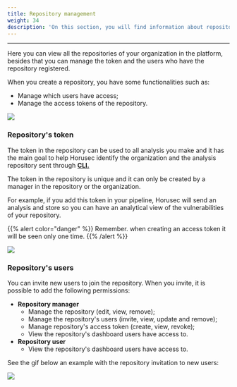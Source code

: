 ```yaml
---
title: Repository management
weight: 34
description: 'On this section, you will find information about repository management.'
---
```


---

Here you can view all the repositories of your organization in the platform, besides that you can manage the token and the users who have the repository registered.

When you create a repository, you have some functionalities such as: 

* Manage which users have access; 
* Manage the access tokens of the repository. 

![](/docs-horus/repo-management-en_us.gif)

### Repository's token

The token in the repository can be used to all analysis you make and it has the main goal to help Horusec identify the organization and the analysis repository sent through [**CLI.**](../../cli) 

The token in the repository is unique and it can only be created by a manager in the repository or the organization.  

For example, if you add this token in your pipeline, Horusec will send an analysis and store so you can have an analytical view of the vulnerabilities of your repository.

{{% alert color="danger" %}}
Remember. when creating an access token it will be seen only one time.
{{% /alert %}}

![](/docs-horus/token-de-repo-en_us.gif)

### Repository's users

You can invite new users to join the repository. When you invite, it is possible to add the following permissions: 

* **Repository manager**
  * Manage the repository \(edit, view, remove\);
  * Manage the repository's users \(invite, view, update and remove\);
  * Manage repository's access token \(create, view, revoke\);
  * View the repository's dashboard users have access to.  
* **Repository user**
  * View the repository's dashboard users have access to. 

See the gif below an example with the repository invitation to new users: 

![](/docs-horus/usuario-de-repo-en_us.gif)
